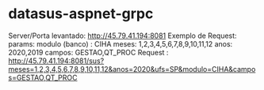 # datasus-aspnet-grpc

Server/Porta levantado: http://45.79.41.194:8081
Exemplo de Request:
  params:
    modulo (banco) : CIHA
    meses:  1,2,3,4,5,6,7,8,9,10,11,12
    anos: 2020,2019
    campos: GESTAO,QT_PROC
 Request : http://45.79.41.194:8081/sus?meses=1,2,3,4,5,6,7,8,9,10,11,12&anos=2020&ufs=SP&modulo=CIHA&campos=GESTAO,QT_PROC

